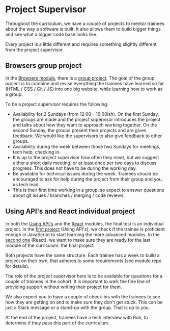 # Project Supervisor
Throughout the curriculum, we have a couple of projects to mentor trainees about the way a software is built. It also allows them to build bigger things and see what a bigger code base looks like.

Every project is a little different and requires something slightly different from the project supervisor.

## Browsers group project
In the [Browsers module](https://github.com/HackYourFuture/Browsers), there is a [group project](https://github.com/HackYourFuture/Browsers/blob/main/PROJECT.md). The goal of the group project is to combine and revise everything the trainees have learned so far (HTML / CSS / Git / JS) into one big website, while learning how to work as a group.

To be a project supervisor requires the following:
- Availability for 2 Sundays (from 12:00 - 16:00ish). On the first Sunday, the groups are made and the project supervisor introduces the project and talks about how they want to approach working together. On the second Sunday, the groups present their projects and are given feedback. We would like the supervisors to also give feedback to other groups.
- Availability during the week between those two Sundays for meetings, tech help, checking in.
- It is up to the project supervisor how often they meet, but we suggest either a short daily meeting, or at least once per two days to discuss progress. This does not have to be during the working day.
- Be available for technical issues during the week. Trainees should be encouraged to ask for help during the project from their group and you, as tech lead.
- This is their first time working in a group, so expect to answer questions about git issues / branches / merging / code reviews.

## Using API's and React individual project
In both the [Using API's](https://github.com/HackYourFuture/UsingAPIs) and the [React](https://github.com/HackYourFuture/React) modules, the final test is an individual project. In the [first project](https://github.com/HackYourFuture/UsingAPIs/blob/main/Week3/README.md) (Using API's), we check if the trainee is proficient enough in JavaScript to start learning the more advanced modules. In the [second one](https://github.com/HackYourFuture/React/blob/master/week4/README.md) (React), we want to make sure they are ready for the last module of the curriculum: the final project.

Both projects have the same structure. Each trainee has a week to build a project on their own, that adheres to some requirements (see module repo for details).

The role of the project supervisor here is to be available for questions for a couple of trainees in the cohort. It is important to walk the fine line of providing support without writing their project for them. 

We also expect you to have a couple of check-ins with the trainees to see how they are getting on and to make sure they don't get stuck. This can be just a Slack message or a stand-up with the group. That is up to you.

At the end of the project, trainees have a tech interview with Rob, to determine if they pass this part of the curriculum. 
